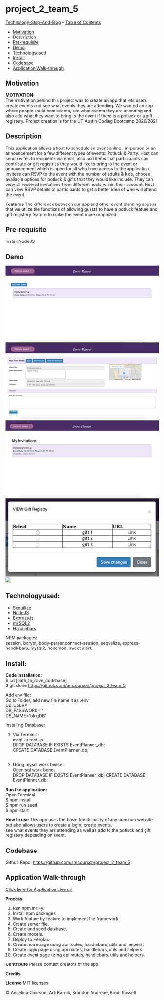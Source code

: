 # project_2_team_5

 [Technology-Stop-And-Blog](#Technology-Stop-And-Blog)
    - [Table of Contents](#table-of-contents)
  * [Motivation](#motivation)
  * [Description](#description)
  * [Pre-requisite](#pre-requisite)
  * [Demo](#demo)
  * [Technologyused](#technologyused-)
  * [Install](#install-)
  * [Codebase](#codebase)
  * [Application Walk-through](#Application-walk-through)

## Motivation
<strong> MOTIVATION:</strong> <br>
The motivation behind this project was to create an app that lets users create events and see what events they are attending. We wanted an app where people could host events, see what events they are attending and also add what they want to bring to the event if there is a potluck or a gift registery. Project creation is for the UT Austin Coding Bootcamp 2020/2021

## Description
This application allows a host to schedule an event online , in-person or an announcement for a few different types of events: Potluck & Party. 
Host can send invites to recipients via email, also add items that participants can contribute or gift registries they would like to bring to the event or announcement which is open for all who have access to the application.
Invitees can RSVP to the event with the number of adults & kids, choose available options for potluck & gifts that they would like include. They can view all received invitations from different hosts within their account.
Host can view RSVP details of participants to get a better idea of who will attend the event.

<strong>Features </strong>
The difference between our app and other event planning apps is that we utlize the functions of allowing guests to have a potluck feature and gift registery feature to make the event more oragnized. <br>


## Pre-requisite
Install NodeJS 

## Demo
![](./public/assets/myGif.gif?raw=true)
<img src="./public/assets/SS1.png">
<img src="./public/assets/SS2.png">
<img src="./public/assets/SS3.png">
<img src="./public/assets/SS4.png">

## Technologyused:
<ul>
    <li> 
    <a href="https://sequelize.org/" target="_blank">Sequilize  <a>
    <br>
    </li>
    <li> 
    <a href="https://nodejs.org/en/docs/" target="_blank">NodeJS <a>
    <li> 
    <a href="https://expressjs.com/en/guide/routing.html" target="_blank">Express.js<a>
    </li>
    <li> 
    <a href="https://dev.mysql.com/doc/" target="_blank">mySQL2 </a>
    </li>
     <li> 
    <a href="https://handlebarsjs.com/" target="_blank">Handlebars </a>
    </li>
</ul>
     NPM packages: <br>
    session, bcrypt, body-parser,connect-session, sequelize, express-handlebars, mysql2, nodemon,   sweet alert.


## Install:
<strong>Code installation:</strong> <br>
$ cd [path_to_save_codebase] <br>
$ git clone https://github.com/amcourson/project_2_team_5<br>

Add env file: <br>
Go to Folder, add new file name it as .env <br>
DB_USER='<your mysql username>' <br>
DB_PASSWORD='<your mysql password>' <br>
DB_NAME='blogDB' <br>

Installing Database: <br>
1. Via Terminal: <br>
msql -u root -p  <press enter> <br>
DROP DATABASE IF EXISTS EventPlanner_db; <press enter>  <br>
CREATE DATABASE EventPlanner_db; <br> <press enter> <br>

2. Using mysql work bence: <br>
Open sql work bence <br>
DROP DATABASE IF EXISTS EventPlanner_db;
CREATE DATABASE EventPlanner_db; <br>

<strong> Run the application: </strong> <br>
Open Terminal <br>
$ npm install <br>
$ npm run seed <br>
$ npm start <br>

<strong>How to use</strong>
This app uses the basic functionality of any common website but also allows users to create a login, create events, <br>
see what events they are attending as well as add to the potluck and gift registery depending on event. <br>

## Codebase
Github Repo: https://github.com/amcourson/project_2_team_5 


## Application Walk-through
<a href="https://serene-oasis-98788.herokuapp.com/" target="_blank"> Click here for Application Live url </a>


<strong>Process: </strong>
1. Run npm init -y. <br>
2. Install npm packages. <br>
3. Work feature by feature to implement the framework. <br>
4. Create server file. <br>
5. Create and seed database. <br>
6. Create models. <br>
7. Deploy to Heroku. <br>
8. Create homepage using api routes, handlebars, utils and helpers. <br>
9. Create login page using api routes, handlebars, utils and helpers. <br>
10. Create event page using api routes, handlebars, utils and helpers. <br>


<strong>Contribute</strong>
Please contact creators of the app. 

<strong> Credits </strong>
<br>

<strong> License </strong>
MIT licenses

© Angelica Courson, Arti Karnik, Brandon Andreae, Brodi Russell
